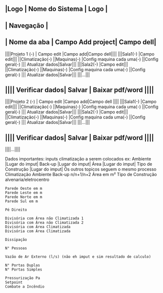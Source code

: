 |Logo    |   Nome do Sistema |     Logo      |
----------------------------------------------
|              Navegação                     |
----------------------------------------------
| Nome da aba | Campo Add project| Campo dell|
----------------------------------------------
||||Projeto 1 (-) | Campo edit |Campo add|Campo dell||||
 |||Sala1(-)                               |Campo edit|||
    ||Climatização(-)
    ||Maquinas(-)
        |Config maquina cada uma(-)
    ||Config geral(-)
 |||                            Atualizar dados|Salvar|||
 |||Sala2(-)                               |Campo edit|||
    ||Climatização(-)
    ||Maquinas(-)
        |Config maquina cada uma(-)
    ||Config geral(-)
 |||                            Atualizar dados|Salvar|||
 |||...|||

|||| Verificar dados|   Salvar  |   Baixar pdf/word  ||||
----------------------------------------------------------
||||Projeto 2 (-) | Campo edit |Campo add|Campo dell ||||
 |||Sala1(-)                               |Campo edit|||
    ||Climatização(-)
    ||Maquinas(-)
        |Config maquina cada uma(-)
    ||Config geral(-)
 |||                            Atualizar dados|Salvar|||
 |||Sala2(-)                               |Campo edit|||
    ||Climatização(-)
    ||Maquinas(-)
        |Config maquina cada uma(-)
    ||Config geral(-)
 |||                            Atualizar dados|Salvar|||
 |||...|||

|||| Verificar dados|   Salvar  |   Baixar pdf/word  ||||
----------------------------------------------------------
||||...||||

Dados importantes:
    inputs climatização a serem colocados ex:
        Ambiente |Lugar do imput|
        Back-up |Lugar do imput|
        Área |Lugar do imput|
        Tipo de Construção |Lugar do imput|
    Os outros topicos seguem o mesmo processo
Climatização
    Ambiente
    Back-up n/n+1/n+2
    Área em m²
    Tipo de Construção alvenaria/eletrocentro

    Parede Oeste em m
    Parede Leste em m
    Parede Norte em m
    Parede Sul em m

    Pé Direito

    Divisória com Área não Climatizada 1
    Divisória com Área não Climatizada 2
    Divisória com Área Climatizada
    Divisória com Área Climatizada

    Dissipação

    N° Pessoas

    Vazão de Ar Externo (l/s) (não eh imput e sim resultado de calculo)

    N° Portas Duplas
    N° Portas Simples

    Pressurização Pa
    Setpoint
    Combate a Incêndio
